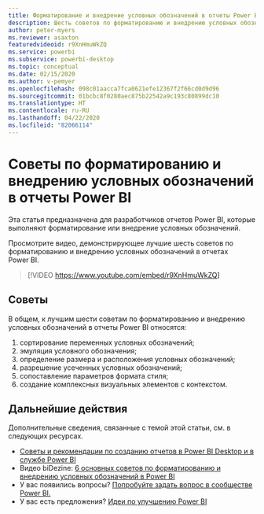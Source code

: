 ```yaml
---
title: Форматирование и внедрение условных обозначений в отчеты Power BI
description: Шесть советов по форматированию и внедрению условных обозначений в визуальные элементы отчетов Power BI в Power BI Desktop или службе Power BI.
author: peter-myers
ms.reviewer: asaxton
featuredvideoid: r9XnHmuWkZQ
ms.service: powerbi
ms.subservice: powerbi-desktop
ms.topic: conceptual
ms.date: 02/15/2020
ms.author: v-pemyer
ms.openlocfilehash: 098c01aacca7fca0621efe12367f2f66cd0d9d96
ms.sourcegitcommit: 01bcbc8f0280aec875b22542a9c193c80899dc10
ms.translationtype: HT
ms.contentlocale: ru-RU
ms.lasthandoff: 04/22/2020
ms.locfileid: "82066114"
---
```

# <a name="tips-to-format-and-implement-legends-in-power-bi-reports"></a>Советы по форматированию и внедрению условных обозначений в отчеты Power BI

Эта статья предназначена для разработчиков отчетов Power BI, которые выполняют форматирование или внедрение условных обозначений.

Просмотрите видео, демонстрирующее лучшие шесть советов по форматированию и внедрению условных обозначений в отчетах Power BI.

> [!VIDEO https://www.youtube.com/embed/r9XnHmuWkZQ]

## <a name="tips"></a>Советы

В общем, к лучшим шести советам по форматированию и внедрению условных обозначений в отчеты Power BI относятся:

1. сортирование переменных условных обозначений;
1. эмуляция условного обозначения;
1. определение размера и расположения условных обозначений;
1. разрешение усеченных условных обозначений;
1. сопоставление параметров формата стиля;
1. создание комплексных визуальных элементов с контекстом.

## <a name="next-steps"></a>Дальнейшие действия

Дополнительные сведения, связанные с темой этой статьи, см. в следующих ресурсах.

- [Советы и рекомендации по созданию отчетов в Power BI Desktop и в службе Power BI](../desktop-tips-and-tricks-for-creating-reports.md)
- Видео biDezine: [6 основных советов по форматированию и внедрению условных обозначений в Power BI](https://www.youtube.com/watch?v=r9XnHmuWkZQ)
- У вас появились вопросы? [Попробуйте задать вопрос в сообществе Power BI.](https://community.powerbi.com/)
- У вас есть предложения? [Идеи по улучшению Power BI](https://ideas.powerbi.com)
